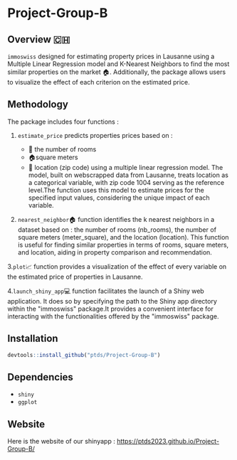 # Project-Group-B

## Overview 🇨🇭

`immoswiss` designed for estimating property prices in Lausanne using a Multiple Linear Regression model and K-Nearest Neighbors to find the most similar properties on the market 🏠. Additionally, the package allows users to visualize the effect of each criterion on the estimated price.

## Methodology 

The package includes four functions : 

1. `estimate_price` predicts properties prices based on :
    - 🛌 the number of rooms
    - 🏠square meters
    - 📍 location (zip code)
using a multiple linear regression model. The model, built on webscrapped data from Lausanne, treats location as a categorical variable, with zip code 1004 serving as the reference level.The function uses this model to estimate prices for the specified input values, considering the unique impact of each variable. 

2. `nearest_neighbor`🏠 function identifies the k nearest neighbors in a dataset based on : the number of rooms (nb_rooms), the number of square meters (meter_square), and the location (location). This function is useful for finding similar properties in terms of rooms, square meters, and location, aiding in property comparison and recommendation.

3.`plot`📈 function provides a visualization of the effect of every variable on the estimated price of properties in Lausanne. 

4.`launch_shiny_app`💻 function facilitates the launch of a Shiny web application. It does so by specifying the path to the Shiny app directory within the "immoswiss" package.It provides a convenient interface for interacting with the functionalities offered by the "immoswiss" package.

## Installation 

```r
devtools::install_github("ptds/Project-Group-B")
```

## Dependencies 

- `shiny` 
- `ggplot`

## Website 

Here is the website of our shinyapp : https://ptds2023.github.io/Project-Group-B/


